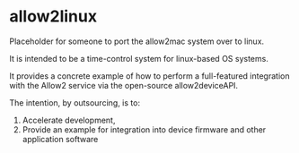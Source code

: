 allow2linux
===========

Placeholder for someone to port the allow2mac system over to linux.

It is intended to be a time-control system for linux-based OS systems.

It provides a concrete example of how to perform a full-featured integration with the Allow2 service via the open-source allow2deviceAPI.

The intention, by outsourcing, is to:

1. Accelerate development,
2. Provide an example for integration into device firmware and other application software
